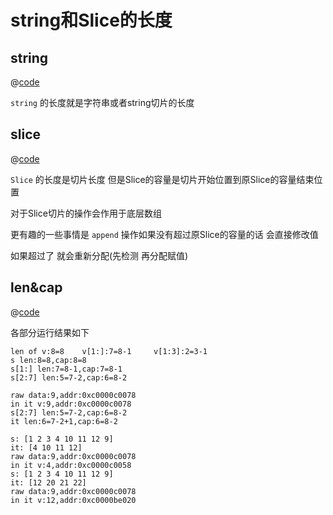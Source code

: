 # string和Slice的长度

## string

@[code](go/string.go)

`string` 的长度就是字符串或者string切片的长度

## slice

@[code](go/slice.go)

`Slice` 的长度是切片长度 但是Slice的容量是切片开始位置到原Slice的容量结束位置

对于Slice切片的操作会作用于底层数组

更有趣的一些事情是 `append` 操作如果没有超过原Slice的容量的话 会直接修改值

如果超过了 就会重新分配(先检测 再分配赋值)

## len&cap

@[code](go/len.go)

各部分运行结果如下
```
len of v:8=8    v[1:]:7=8-1     v[1:3]:2=3-1
s len:8=8,cap:8=8
s[1:] len:7=8-1,cap:7=8-1
s[2:7] len:5=7-2,cap:6=8-2
```

```
raw data:9,addr:0xc0000c0078
in it v:9,addr:0xc0000c0078
s[2:7] len:5=7-2,cap:6=8-2
it len:6=7-2+1,cap:6=8-2
```

```
s: [1 2 3 4 10 11 12 9]
it: [4 10 11 12]
raw data:9,addr:0xc0000c0078
in it v:4,addr:0xc0000c0058
s: [1 2 3 4 10 11 12 9]
it: [12 20 21 22]
raw data:9,addr:0xc0000c0078
in it v:12,addr:0xc0000be020
```